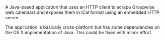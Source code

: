 A Java-based application that uses an HTTP client to scrape Groupwise web calendars and exposes them in iCal format using an embedded HTTP server.

The application is basically cross-platform but has some dependencies on the OS X implementation of Java. This could be fixed with minor effort.